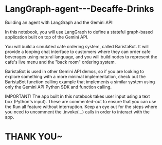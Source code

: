 # LangGraph-agent---Decaffe-Drinks
Building an agent with LangGraph and the Gemini API

In this notebook, you will use LangGraph to define a stateful graph-based application built on top of the Gemini API.

You will build a simulated cafe ordering system, called BaristaBot. It will provide a looping chat interface to customers where they can order cafe beverages using natural language, and you will build nodes to represent the cafe's live menu and the "back room" ordering system.

BaristaBot is used in other Gemini API demos, so if you are looking to explore something with a more minimal implementation, check out the BaristaBot function calling example that implements a similar system using only the Gemini API Python SDK and function calling.

IMPORTANT!
The app built in this notebook takes user input using a text box (Python's input). These are commented-out to ensure that you can use the Run all feature without interruption. Keep an eye out for the steps where you need to uncomment the .invoke(...) calls in order to interact with the app.

# THANK YOU~
